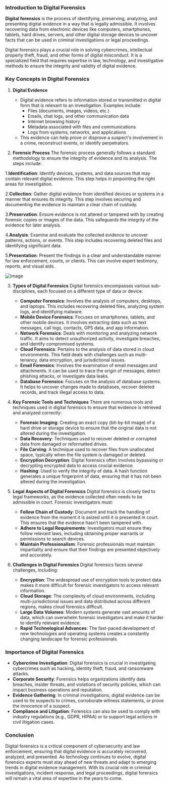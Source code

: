 ### Introduction to Digital Forensics

**Digital forensics** is the process of identifying, preserving, analyzing, and presenting digital evidence in a way that is legally admissible. It involves recovering data from electronic devices like computers, smartphones, tablets, hard drives, servers, and other digital storage devices to uncover facts that can be used in criminal investigations or legal proceedings.

Digital forensics plays a crucial role in solving cybercrimes, intellectual property theft, fraud, and other forms of digital misconduct. It is a specialized field that requires expertise in law, technology, and investigative methods to ensure the integrity and validity of digital evidence.

### Key Concepts in Digital Forensics

1. **Digital Evidence**
   - Digital evidence refers to information stored or transmitted in digital form that is relevant to an investigation. Examples include:
     - Files (documents, images, videos, etc.)
     - Emails, chat logs, and other communication data
     - Internet browsing history
     - Metadata associated with files and communications
     - Logs from systems, networks, and applications
   - This evidence can help prove or disprove a suspect's involvement in a crime, reconstruct events, or identify perpetrators.

2. **Forensic Process**
   The forensic process generally follows a standard methodology to ensure the integrity of evidence and its analysis. The steps include:
   
1.**Identification**: Identify devices, systems, and data sources that may contain relevant digital evidence. This step helps in pinpointing the right areas for investigation.

2.**Collection**: Gather digital evidence from identified devices or systems in a manner that ensures its integrity. This step involves securing and documenting the evidence to maintain a clear chain of custody.

3.**Preservation**: Ensure evidence is not altered or tampered with by creating forensic copies or images of the data. This safeguards the integrity of the evidence for later analysis.

4.**Analysis**: Examine and evaluate the collected evidence to uncover patterns, actions, or events. This step includes recovering deleted files and identifying significant data.

5.**Presentation**: Present the findings in a clear and understandable manner for law enforcement, courts, or clients. This can involve expert testimony, reports, and visual aids.

![image](https://github.com/user-attachments/assets/0d25d395-42d1-4f66-a960-01b3c7d624b5)


3. **Types of Digital Forensics**
   Digital forensics encompasses various sub-disciplines, each focused on a different type of data or device:
   
   - **Computer Forensics**: Involves the analysis of computers, desktops, and laptops. This includes recovering deleted files, analyzing system logs, and identifying malware.
   - **Mobile Device Forensics**: Focuses on smartphones, tablets, and other mobile devices. It involves extracting data such as text messages, call logs, contacts, GPS data, and app information.
   - **Network Forensics**: Deals with monitoring and analyzing network traffic. It aims to detect unauthorized activity, investigate breaches, and identify compromised systems.
   - **Cloud Forensics**: Pertains to the analysis of data stored in cloud environments. This field deals with challenges such as multi-tenancy, data encryption, and jurisdictional issues.
   - **Email Forensics**: Involves the examination of email messages and attachments. It can be used to trace the origin of messages, detect phishing attacks, or investigate data leaks.
   - **Database Forensics**: Focuses on the analysis of database systems. It helps to uncover changes made to databases, recover deleted records, and track illegal access to data.

4. **Key Forensic Tools and Techniques**
   There are numerous tools and techniques used in digital forensics to ensure that evidence is retrieved and analyzed correctly:
   
   - **Forensic Imaging**: Creating an exact copy (bit-by-bit image) of a hard drive or storage device to ensure that the original data is not altered during the investigation.
   - **Data Recovery**: Techniques used to recover deleted or corrupted data from damaged or reformatted drives.
   - **File Carving**: A technique used to recover files from unallocated space, typically when the file system is damaged or deleted.
   - **Encryption Decryption**: Digital forensics often involves bypassing or decrypting encrypted data to access crucial evidence.
   - **Hashing**: Used to verify the integrity of data. A hash function generates a unique fingerprint of data, ensuring that it has not been altered during the investigation.

5. **Legal Aspects of Digital Forensics**
   Digital forensics is closely tied to legal frameworks, as the evidence collected often needs to be admissible in court. Forensic investigators must:
   
   - **Follow Chain of Custody**: Document and track the handling of evidence from the moment it is seized until it is presented in court. This ensures that the evidence hasn’t been tampered with.
   - **Adhere to Legal Requirements**: Investigators must ensure they follow relevant laws, including obtaining proper warrants or permissions to search devices.
   - **Maintain Professionalism**: Forensic professionals must maintain impartiality and ensure that their findings are presented objectively and accurately.

6. **Challenges in Digital Forensics**
   Digital forensics faces several challenges, including:
   
   - **Encryption**: The widespread use of encryption tools to protect data makes it more difficult for forensic investigators to access relevant information.
   - **Cloud Storage**: The complexity of cloud environments, including multi-jurisdictional issues and data distributed across different regions, makes cloud forensics difficult.
   - **Large Data Volumes**: Modern systems generate vast amounts of data, which can overwhelm forensic investigators and make it harder to identify relevant evidence.
   - **Rapid Technological Advances**: The fast-paced development of new technologies and operating systems creates a constantly changing landscape for forensic professionals.

### Importance of Digital Forensics

- **Cybercrime Investigation**: Digital forensics is crucial in investigating cybercrimes such as hacking, identity theft, fraud, and ransomware attacks.
- **Corporate Security**: Forensics helps organizations identify data breaches, insider threats, and violations of security policies, which can impact business operations and reputation.
- **Evidence Gathering**: In criminal investigations, digital evidence can be used to tie suspects to crimes, corroborate witness statements, or prove the innocence of a suspect.
- **Compliance and Litigation**: Forensics can also be used to comply with industry regulations (e.g., GDPR, HIPAA) or to support legal actions in civil litigation cases.

### Conclusion

Digital forensics is a critical component of cybersecurity and law enforcement, ensuring that digital evidence is accurately recovered, analyzed, and presented. As technology continues to evolve, digital forensics experts must stay ahead of new threats and adapt to emerging trends in digital evidence management. With its crucial role in criminal investigations, incident response, and legal proceedings, digital forensics will remain a vital area of expertise in the years to come.
